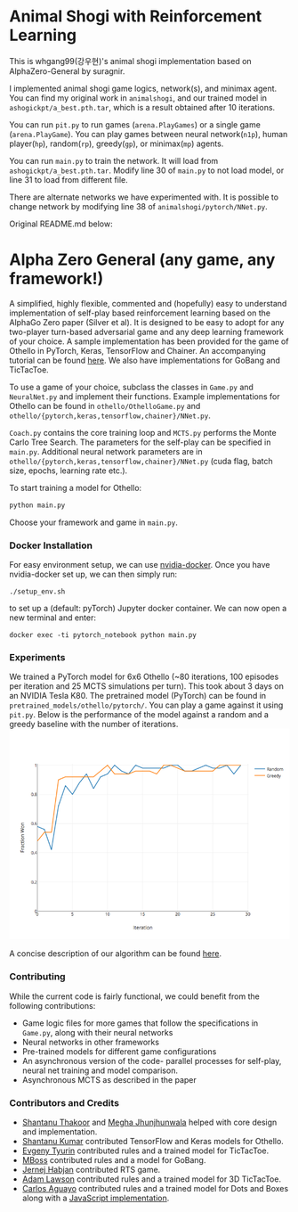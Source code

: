 # Animal Shogi with Reinforcement Learning

This is whgang99(강우현)'s animal shogi implementation based on AlphaZero-General by suragnir.

I implemented animal shogi game logics, network(s), and minimax agent. You can find my original work in ```animalshogi```, and our trained model in ```ashogickpt/a_best.pth.tar```, which is a result obtained after 10 iterations.

You can run ```pit.py``` to run games (```arena.PlayGames```) or a single game (```arena.PlayGame```). You can play games between neural network(```n1p```), human player(```hp```), random(```rp```), greedy(```gp```), or minimax(```mp```) agents.

You can run ```main.py``` to train the network. It will load from ```ashogickpt/a_best.pth.tar```. Modify line 30 of ```main.py``` to not load model, or line 31 to load from different file.

There are alternate networks we have experimented with. It is possible to change network by modifying line 38 of ```animalshogi/pytorch/NNet.py```.

Original README.md below:

# Alpha Zero General (any game, any framework!)

A simplified, highly flexible, commented and (hopefully) easy to understand implementation of self-play based reinforcement learning based on the AlphaGo Zero paper (Silver et al). It is designed to be easy to adopt for any two-player turn-based adversarial game and any deep learning framework of your choice. A sample implementation has been provided for the game of Othello in PyTorch, Keras, TensorFlow and Chainer. An accompanying tutorial can be found [here](http://web.stanford.edu/~surag/posts/alphazero.html). We also have implementations for GoBang and TicTacToe.

To use a game of your choice, subclass the classes in ```Game.py``` and ```NeuralNet.py``` and implement their functions. Example implementations for Othello can be found in ```othello/OthelloGame.py``` and ```othello/{pytorch,keras,tensorflow,chainer}/NNet.py```. 

```Coach.py``` contains the core training loop and ```MCTS.py``` performs the Monte Carlo Tree Search. The parameters for the self-play can be specified in ```main.py```. Additional neural network parameters are in ```othello/{pytorch,keras,tensorflow,chainer}/NNet.py``` (cuda flag, batch size, epochs, learning rate etc.). 

To start training a model for Othello:
```bash
python main.py
```
Choose your framework and game in ```main.py```.

### Docker Installation
For easy environment setup, we can use [nvidia-docker](https://github.com/NVIDIA/nvidia-docker). Once you have nvidia-docker set up, we can then simply run:
```
./setup_env.sh
```
to set up a (default: pyTorch) Jupyter docker container. We can now open a new terminal and enter:
```
docker exec -ti pytorch_notebook python main.py
```

### Experiments
We trained a PyTorch model for 6x6 Othello (~80 iterations, 100 episodes per iteration and 25 MCTS simulations per turn). This took about 3 days on an NVIDIA Tesla K80. The pretrained model (PyTorch) can be found in ```pretrained_models/othello/pytorch/```. You can play a game against it using ```pit.py```. Below is the performance of the model against a random and a greedy baseline with the number of iterations.
![alt tag](https://github.com/suragnair/alpha-zero-general/raw/master/pretrained_models/6x6.png)

A concise description of our algorithm can be found [here](https://github.com/suragnair/alpha-zero-general/raw/master/pretrained_models/writeup.pdf).

### Contributing
While the current code is fairly functional, we could benefit from the following contributions:
* Game logic files for more games that follow the specifications in ```Game.py```, along with their neural networks
* Neural networks in other frameworks
* Pre-trained models for different game configurations
* An asynchronous version of the code- parallel processes for self-play, neural net training and model comparison. 
* Asynchronous MCTS as described in the paper

### Contributors and Credits
* [Shantanu Thakoor](https://github.com/ShantanuThakoor) and [Megha Jhunjhunwala](https://github.com/jjw-megha) helped with core design and implementation.
* [Shantanu Kumar](https://github.com/SourKream) contributed TensorFlow and Keras models for Othello.
* [Evgeny Tyurin](https://github.com/evg-tyurin) contributed rules and a trained model for TicTacToe.
* [MBoss](https://github.com/1424667164) contributed rules and a model for GoBang.
* [Jernej Habjan](https://github.com/JernejHabjan) contributed RTS game.
* [Adam Lawson](https://github.com/goshawk22) contributed rules and a trained model for 3D TicTacToe.
* [Carlos Aguayo](https://github.com/carlos-aguayo) contributed rules and a trained model for Dots and Boxes along with a [JavaScript implementation](https://github.com/carlos-aguayo/carlos-aguayo.github.io/tree/master/alphazero).

